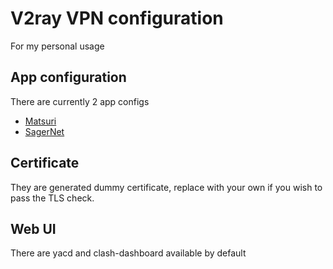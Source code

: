 # V2ray VPN configuration
For my personal usage

## App configuration
There are currently 2 app configs

+ [Matsuri](config/matsuri.json)
+ [SagerNet](config/sagernet.json)

## Certificate
They are generated dummy certificate, replace with your own if you wish to pass the TLS check.

## Web UI
There are yacd and clash-dashboard available by default

